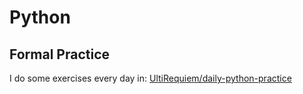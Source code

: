 # Python

## Formal Practice

I do some exercises every day in:
[UltiRequiem/daily-python-practice](https://github.com/UltiRequiem/daily-python-practice)
